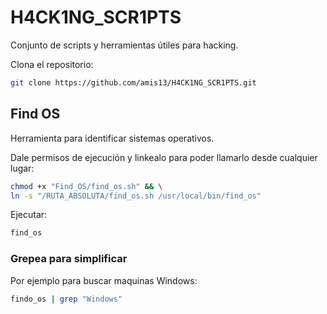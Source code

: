 # H4CK1NG_SCR1PTS
Conjunto de scripts y herramientas útiles para hacking.

Clona el repositorio:

```bash
git clone https://github.com/amis13/H4CK1NG_SCR1PTS.git
```
## Find OS
Herramienta para identificar sistemas operativos.

Dale permisos de ejecución y linkealo para poder llamarlo desde cualquier lugar:
<!-- Pon tu ruta absoluta en RUTA_ABSOLUTA (ej. /home/amis13/H4CK1NG_SCR1PTS/Find OS/find_os.sh) -->

```bash
chmod +x "Find_OS/find_os.sh" && \
ln -s "/RUTA_ABSOLUTA/find_os.sh /usr/local/bin/find_os"
```

Ejecutar:

```bash
find_os
```

### Grepea para simplificar
Por ejemplo para buscar maquinas Windows:
```bash
findo_os | grep "Windows"

```
